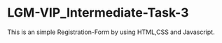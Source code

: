 # LGM-VIP_Intermediate-Task-3

This is an simple Registration-Form by using HTML,CSS and Javascript.

